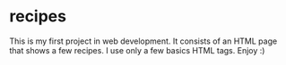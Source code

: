 # recipes
This is my first project in web development. It consists of an HTML page that
shows a few recipes. I use only a few basics HTML tags. Enjoy :)
